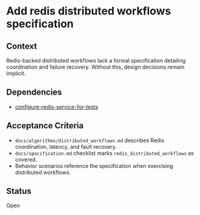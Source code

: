 # Add redis distributed workflows specification

## Context
Redis-backed distributed workflows lack a formal specification detailing coordination and failure recovery. Without this, design decisions remain implicit.

## Dependencies
- [configure-redis-service-for-tests](configure-redis-service-for-tests.md)

## Acceptance Criteria
- `docs/algorithms/distributed_workflows.md` describes Redis coordination, latency, and fault recovery.
- `docs/specification.md` checklist marks `redis_distributed_workflows` as covered.
- Behavior scenarios reference the specification when exercising distributed workflows.

## Status
Open

